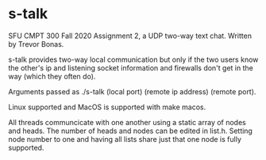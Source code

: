 # s-talk
SFU CMPT 300 Fall 2020 Assignment 2, a UDP two-way text chat.
Written by Trevor Bonas.

s-talk provides two-way local communication but only if the two
users know the other's ip and listening socket information
and firewalls don't get in the way (which they often do).

Arguments passed as ./s-talk (local port) (remote ip address) (remote port).

Linux supported and MacOS is supported with make macos.

All threads communcicate with one another using a static array of nodes and heads.
The number of heads and nodes can be edited in list.h.
Setting node number to one and having all lists share just that one node
is fully supported.
